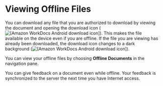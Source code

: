 # Viewing Offline Files<a name="android_offline_files"></a>

You can download any file that you are authorized to download by viewing the document and opening the download icon \(![\[Amazon WorkDocs Android download icon\]](http://docs.aws.amazon.com/workdocs/latest/userguide/images/android_download_icon.png)\)\. This makes the file available on the device even if you are offline\. If the file you are viewing has already been downloaded, the download icon changes to a dark background \(![\[Amazon WorkDocs Android download icon\]](http://docs.aws.amazon.com/workdocs/latest/userguide/images/android_download_icon_downloaded.png)\)\.

You can view your offline files by choosing **Offline Documents** in the navigation pane\.

You can give feedback on a document even while offline\. Your feedback is synchronized to the server the next time you have Internet access\.